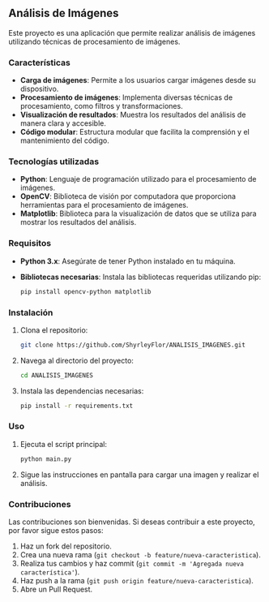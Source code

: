 ## Análisis de Imágenes

Este proyecto es una aplicación que permite realizar análisis de imágenes utilizando técnicas de procesamiento de imágenes.

### Características

- **Carga de imágenes**: Permite a los usuarios cargar imágenes desde su dispositivo.
- **Procesamiento de imágenes**: Implementa diversas técnicas de procesamiento, como filtros y transformaciones.
- **Visualización de resultados**: Muestra los resultados del análisis de manera clara y accesible.
- **Código modular**: Estructura modular que facilita la comprensión y el mantenimiento del código.

### Tecnologías utilizadas

- **Python**: Lenguaje de programación utilizado para el procesamiento de imágenes.
- **OpenCV**: Biblioteca de visión por computadora que proporciona herramientas para el procesamiento de imágenes.
- **Matplotlib**: Biblioteca para la visualización de datos que se utiliza para mostrar los resultados del análisis.

### Requisitos

- **Python 3.x**: Asegúrate de tener Python instalado en tu máquina.
- **Bibliotecas necesarias**: Instala las bibliotecas requeridas utilizando pip:

   ```bash
   pip install opencv-python matplotlib
   ```

### Instalación

1. Clona el repositorio:

   ```bash
   git clone https://github.com/ShyrleyFlor/ANALISIS_IMAGENES.git
   ```

2. Navega al directorio del proyecto:

   ```bash
   cd ANALISIS_IMAGENES
   ```

3. Instala las dependencias necesarias:

   ```bash
   pip install -r requirements.txt
   ```

### Uso

1. Ejecuta el script principal:

   ```bash
   python main.py
   ```

2. Sigue las instrucciones en pantalla para cargar una imagen y realizar el análisis.

### Contribuciones

Las contribuciones son bienvenidas. Si deseas contribuir a este proyecto, por favor sigue estos pasos:

1. Haz un fork del repositorio.
2. Crea una nueva rama (`git checkout -b feature/nueva-caracteristica`).
3. Realiza tus cambios y haz commit (`git commit -m 'Agregada nueva característica'`).
4. Haz push a la rama (`git push origin feature/nueva-caracteristica`).
5. Abre un Pull Request.
